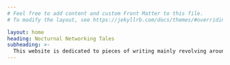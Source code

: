 ```yaml
---
# Feel free to add content and custom Front Matter to this file.
# To modify the layout, see https://jekyllrb.com/docs/themes/#overriding-theme-defaults

layout: home
heading: Nocturnal Networking Tales
subheading: >-
  This website is dedicated to pieces of writing mainly revolving around computer networking, carefully crafted at unspeakable times of night, showcasing my past and current projects. New content will arrive as I take on new endeavors. Multiple coffee beans have been harmed in the making of this website.
---
```

